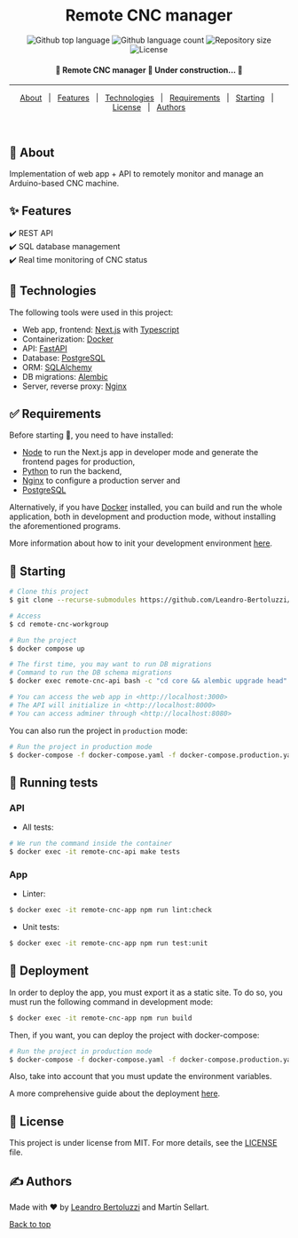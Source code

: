 <h1 align="center">Remote CNC manager</h1>

<p align="center">
  <img alt="Github top language" src="https://img.shields.io/github/languages/top/Leandro-Bertoluzzi/remote-cnc-workgroup?color=56BEB8">

  <img alt="Github language count" src="https://img.shields.io/github/languages/count/Leandro-Bertoluzzi/remote-cnc-workgroup?color=56BEB8">

  <img alt="Repository size" src="https://img.shields.io/github/repo-size/Leandro-Bertoluzzi/remote-cnc-workgroup?color=56BEB8">

  <img alt="License" src="https://img.shields.io/github/license/Leandro-Bertoluzzi/remote-cnc-workgroup?color=56BEB8">
</p>

<!-- Status -->

<h4 align="center">
	🚧 Remote CNC manager 🚀 Under construction...  🚧
</h4>

<hr>

<p align="center">
  <a href="#dart-about">About</a> &#xa0; | &#xa0;
  <a href="#sparkles-features">Features</a> &#xa0; | &#xa0;
  <a href="#rocket-technologies">Technologies</a> &#xa0; | &#xa0;
  <a href="#white_check_mark-requirements">Requirements</a> &#xa0; | &#xa0;
  <a href="#checkered_flag-starting">Starting</a> &#xa0; | &#xa0;
  <a href="#memo-license">License</a> &#xa0; | &#xa0;
  <a href="https://github.com/Leandro-Bertoluzzi" target="_blank">Authors</a>
</p>

<br>

## :dart: About

Implementation of web app + API to remotely monitor and manage an Arduino-based CNC machine.

## :sparkles: Features

:heavy_check_mark: REST API\
:heavy_check_mark: SQL database management\
:heavy_check_mark: Real time monitoring of CNC status

## :rocket: Technologies

The following tools were used in this project:

-   Web app, frontend: [Next.js](https://nextjs.org/) with [Typescript](https://www.typescriptlang.org/)
-   Containerization: [Docker](https://www.docker.com/)
-   API: [FastAPI](https://fastapi.tiangolo.com/)
-   Database: [PostgreSQL](https://www.postgresql.org/)
-   ORM: [SQLAlchemy](https://www.sqlalchemy.org/)
-   DB migrations: [Alembic](https://alembic.sqlalchemy.org/en/latest/)
-   Server, reverse proxy: [Nginx](https://www.nginx.com/)

## :white_check_mark: Requirements

Before starting :checkered_flag:, you need to have installed:

-   [Node](https://nodejs.org/en/) to run the Next.js app in developer mode and generate the frontend pages for production,
-   [Python](https://www.python.org/) to run the backend,
-   [Nginx](https://www.nginx.com/) to configure a production server and
-   [PostgreSQL](https://www.postgresql.org/)

Alternatively, if you have [Docker](https://www.docker.com/) installed, you can build and run the whole application, both in development and production mode, without installing the aforementioned programs.

More information about how to init your development environment [here](./docs/development.md).

## :checkered_flag: Starting

```bash
# Clone this project
$ git clone --recurse-submodules https://github.com/Leandro-Bertoluzzi/remote-cnc-workgroup

# Access
$ cd remote-cnc-workgroup

# Run the project
$ docker compose up

# The first time, you may want to run DB migrations
# Command to run the DB schema migrations
$ docker exec remote-cnc-api bash -c "cd core && alembic upgrade head"

# You can access the web app in <http://localhost:3000>
# The API will initialize in <http://localhost:8000>
# You can access adminer through <http://localhost:8080>
```

You can also run the project in `production` mode:

```bash
# Run the project in production mode
$ docker-compose -f docker-compose.yaml -f docker-compose.production.yaml up -d
```

## :wrench: Running tests

### API

- All tests:

```bash
# We run the command inside the container
$ docker exec -it remote-cnc-api make tests
```

### App

- Linter:

```bash
$ docker exec -it remote-cnc-app npm run lint:check
```

- Unit tests:

```bash
$ docker exec -it remote-cnc-app npm run test:unit
```

## :checkered_flag: Deployment

In order to deploy the app, you must export it as a static site. To do so, you must run the following command in development mode:

```bash
$ docker exec -it remote-cnc-app npm run build
```

Then, if you want, you can deploy the project with docker-compose:

```bash
# Run the project in production mode
$ docker-compose -f docker-compose.yaml -f docker-compose.production.yaml up -d
```

Also, take into account that you must update the environment variables.

A more comprehensive guide about the deployment [here](./docs/deployment.md).

## :memo: License

This project is under license from MIT. For more details, see the [LICENSE](LICENSE.md) file.

## :writing_hand: Authors

Made with :heart: by <a href="https://github.com/Leandro-Bertoluzzi" target="_blank">Leandro Bertoluzzi</a> and Martín Sellart.

<a href="#top">Back to top</a>
